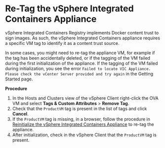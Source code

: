 # Re-Tag the vSphere Integrated Containers Appliance #

vSphere Integrated Containers Registry implements Docker content trust to sign images. As such, the vSphere Integrated Containers appliance requires a specific VM tag to identify it as a content trust source.

In some cases, you might need to re-tag the appliance VM, for example if the tag has been accidentally deleted, or if the tagging of the  VM failed during the first initialization of the appliance. If the tagging of the VM failed during initialization, you see the error  `Failed to locate VIC Appliance. Please check the vCenter Server provided and try again` in the Getting Started page.

**Procedure**

1. In the Hosts and Clusters view of the vSphere Client right-click the OVA VM and select **Tags & Custom Attributes** > **Remove Tag**.
2. Check that the `ProductVM` tag is present in the list of tags and click **Cancel**.
3. If the `ProductVM` tag is missing, in a browser, follow the procedure in [Reinitialize the vSphere Integrated Containers Appliance](reinitialize_appliance.md) to re-tag the appliance.
6. After initialization, check in the vSphere Client that the `ProductVM` tag is present.